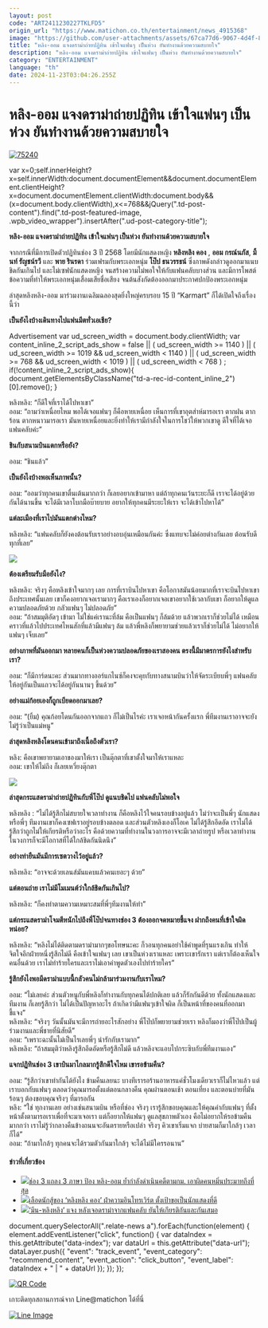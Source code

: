 ```yaml
---
layout: post
code: "ART2411230227TKLFD5"
origin_url: "https://www.matichon.co.th/entertainment/news_4915368"
image: "https://github.com/user-attachments/assets/67ca77d6-9067-4d4f-8096-aeb4fc357ded"
title: "หลิง-ออม แจงดราม่าถ่ายปฏิทิน เข้าใจแฟนๆ เป็นห่วง ยันทำงานด้วยความสบายใจ"
description: "หลิง-ออม แจงดราม่าถ่ายปฏิทิน เข้าใจแฟนๆ เป็นห่วง ยันทำงานด้วยความสบายใจ"
category: "ENTERTAINMENT"
language: "th"
date: 2024-11-23T03:04:26.255Z
---
```


# หลิง-ออม แจงดราม่าถ่ายปฏิทิน เข้าใจแฟนๆ เป็นห่วง ยันทำงานด้วยความสบายใจ

[![](https://www.matichon.co.th/wp-content/uploads/2024/11/75240.jpg "75240")](https://www.matichon.co.th/wp-content/uploads/2024/11/75240.jpg)

var x=0;self.innerHeight?x=self.innerWidth:document.documentElement&&document.documentElement.clientHeight?x=document.documentElement.clientWidth:document.body&&(x=document.body.clientWidth),x<=768&&jQuery(".td-post-content").find(".td-post-featured-image, .wpb\_video\_wrapper").insertAfter(".ud-post-category-title");

**หลิง-ออม แจงดราม่าถ่ายปฏิทิน เข้าใจแฟนๆ เป็นห่วง ยันทำงานด้วยความสบายใจ**

จากกรณีที่มีการเปิดตัวปฏิทินช่อง 3 ปี 2568 โดยมีนักแสดงหญิง **หลิงหลิง คอง** , **ออม กรณ์นภัส**, **มิ้นท์ รัญชน์รวี** และ **พาย รินรดา** ร่วมเฟรมกับพระเอกหนุ่ม **โป๊ป ธนวรรธน์** ซึ่งภาพดังกล่าวดูออกมาแนบชิดกันเกินไป และไม่เซฟนักแสดงหญิง จนสร้างความไม่พอใจให้กับแฟนคลับบางส่วน และมีการโพสต์ข้อความที่ทำให้พระเอกหนุ่มเสื่อมเสียชื่อเสียง จนต้นสังกัดต้องออกมาประกาศปกป้องพระเอกหนุ่ม

ล่าสุดหลิงหลิง-ออม มาร่วมงานเฉลิมฉลองสุดยิ่งใหญ่ครบรอบ 15 ปี “Karmart” ก็ได้เปิดใจถึงเรื่องนี้ว่า

**เป็นยังไงบ้างเดินทางไปแฟนมีตทั่วเอเชีย?**

Advertisement var ud\_screen\_width = document.body.clientWidth; var content\_inline\_2\_script\_ads\_show = false || ( ud\_screen\_width >= 1140 ) || ( ud\_screen\_width >= 1019 && ud\_screen\_width < 1140 ) || ( ud\_screen\_width >= 768 && ud\_screen\_width < 1019 ) || ( ud\_screen\_width < 768 ) ; if(!content\_inline\_2\_script\_ads\_show){ document.getElementsByClassName("td-a-rec-id-content\_inline\_2")\[0\].remove(); }

หลิงหลิง: “ก็ดีใจที่เราได้ไปหาเขา”  
ออม: “ถามว่าเหนื่อยไหม พอได้เจอแฟนๆ ก็คือหายเหนื่อย เห็นการที่เขาอุตส่าห์มารอเรา ตากฝน ตากร้อน ตากหนาวมารอเรา มันหายเหนื่อยและยิ่งทำให้เรามีกำลังใจในการโชว์ให้พวกเขาดู ดีใจที่ได้เจอแฟนคลับค่ะ”

**ชินกับสนามบินแตกหรือยัง?**

ออม: “ชินแล้ว”

**เป็นยังไงบ้างพอเห็นภาพนั้น?**

ออม: “ออมว่าทุกคนเขาตื่นเต้นมากกว่า ก็เลยอยากเข้ามาหา แต่ถ้าทุกคนเว้นระยะก็ดี เราจะได้อยู่ด้วยกันได้นานขึ้น จะได้มีเวลาโบกมือบ๊ายบาย อยากให้ทุกคนมีระยะให้เรา จะได้เข้าไปหาได้”

**แต่ละเมืองที่เราไปมันแตกต่างไหม?**

หลิงหลิง: “แฟนคลับก็ยังคงต้อนรับเราอย่างอบอุ่นเหมือนกันค่ะ ซึ่งแทบจะไม่ค่อยต่างกันเลย ต้อนรับดีทุกที่เลย”

![](https://www.matichon.co.th/wp-content/uploads/2024/11/149375_0.jpg)

**ต้องเตรียมรับมือยังไง?**

หลิงหลิง: จริงๆ คือหลิงเข้าใจมากๆ เลย การที่เราบินไปหาเขา คือโอกาสมันน้อยมากที่เราจะบินไปหาเขาถึงประเทศนั้นเลย เขาก็คงอยากเจอเรามากๆ คือเราเองก็อยากเจอเขาอยากใช้เวลากับเขา ก็อยากให้ดูแลความปลอดภัยด้วย กลัวแฟนๆ ไม่ปลอดภัย”  
ออม: “ถ้าสมมุติอัดๆ เข้ามา ไม่ใช่แค่เรานะที่ล้ม คือเป็นแฟนๆ ก็ล้มด้วย แล้วพวกเราก็ช่วยไม่ได้ เหมือนคราวที่แล้วไปประเทศไหนสักที่แล้วมีแฟนๆ ล้ม แล้วพี่หลิงก็พยายามช่วยแล้วเราก็ช่วยไม่ได้ ไม่อยากให้แฟนๆ เจ็บเลย”

**อย่างภาพที่มันออกมา หลายคนก็เป็นห่วงความปลอดภัยของเราสองคน ตรงนี้มีมาตรการยังไงสำหรับเรา?**

ออม: “ก็มีการ์ดนะคะ ส่วนมากทางออร์แกไนซ์ก็คงจะคุยกับทางสนามบินว่าให้จัดระเบียบพี่ๆ แฟนคลับให้อยู่กันเป็นแถวจะได้อยู่กันนานๆ ขึ้นด้วย”

**อย่างแม่ก้อยเองก็ถูกเบียดออกมาเลย?**

ออม: “(ยิ้ม) คุณก้อยโดนกันออกจากแถว ก็ไม่เป็นไรค่ะ เราเจอหน้ากันครั้งแรก พี่ทีมงานเราอาจจะยังไม่รู้ว่าเป็นแม่หนู”

**ล่าสุดหลิงหลิงโดนคนเข้ามาถึงเนื้อถึงตัวเรา?**

หลิง: คือเขาพยายามเอาของมาให้เรา เป็นตุ๊กตาที่เขาตั้งใจมาให้เราแหละ  
ออม: เขาให้ไม่ถึง ก็เลยเหวี่ยงตุ๊กตา

![](https://www.matichon.co.th/wp-content/uploads/2024/11/149376_0.jpg)

**ล่าสุดกระแสดราม่าถ่ายปฏิทินกับพี่โป๊ป ดูแนบชิดไป แฟนคลับไม่พอใจ**

หลิงหลิง : “ไม่ได้รู้สึกไม่สบายใจเวลาทำงาน ก็คือหลิงไว้ใจคนรอบข้างอยู่แล้ว ไม่ว่าจะเป็นพี่ๆ นักแสดง หรือพี่ๆ ทีมงานเขาก็คงเซฟเราอยู่รอบข้างตลอด และส่วนตัวหลิงเองก็โอเค ไม่ได้รู้สึกอึดอัด เราไม่ได้รู้สึกว่าถูกไม่ให้เกียรติหรือว่าอะไร คือด้วยความที่ทำงานในวงการอาจจะมีเวลาถ่ายรูป หรือเวลาทำงานในวงการก็จะมีโอกาสที่ได้ใกล้ชิดกันนิดนึง”

**อย่างท่ายืนมันมีการเซตวางไว้อยู่แล้ว?**

หลิงหลิง: “อาจจะด้วยเลนส์มันแคบแล้วคนเยอะๆ ด้วย”

**แต่ตอนถ่าย เราไม่มีโมเมนต์ว่าใกล้ชิดกันเกินไป?**

หลิงหลิง: “ก็คงทำตามความเหมาะสมที่พี่ๆทีมงานให้ทำ”

**แต่กระแสดราม่าโจมตีหนักไปถึงพี่โป๊ปจนทางช่อง 3 ต้องออกจดหมายชี้แจง ฝากถึงคนที่เข้าใจผิดหน่อย?**

หลิงหลิง: “หลิงไม่ได้ติดตามดราม่ามากๆขอโทษนะคะ ก็วอนทุกคนอย่าใช้คำพูดที่รุนแรงเกิน ทำให้จิตใจอีกฝ่ายหนึ่งรู้สึกไม่ดี คือเข้าใจแฟนๆ เลย เขาเป็นห่วงเราแหละ เพราะเขารักเรา แต่เราก็ต้องเห็นใจคนอื่นด้วย เราไม่ทำร้ายใครและเราไม่เอาคำพูดตัวเองไปทำร้ายใคร”

**รู้สึกยังไงพอมีดราม่าแบบนี้กลัวคนไม่กล้ามาร่วมงานกับเราไหม?**

ออม: “ไม่เลยค่ะ ส่วนตัวหนูกับพี่หลิงก็ทำงานกับทุกคนได้ปกติเลย แล้วก็รักกันดีด้วย ทั้งนักแสดงและทีมงาน ก็เลยรู้สึกว่า ไม่ได้เป็นปัญหาอะไร ถ้าเกิดว่ามีแฟนๆเข้าใจผิด ก็เป็นหน้าที่ของคนที่ออกมาชี้แจง”  
หลิงหลิง: “จริงๆ วันนั้นมันจะมีการถ่ายอะไรสักอย่าง พี่โป๊ปก็พยายามช่วยเรา หลิงก็มองว่าพี่โป๊ปเป็นผู้ร่วมงานและพี่ชายที่นิสัยดี”  
ออม: “เพราะฉะนั้นไม่เป็นไรเลยพี่ๆ น่ารักกับเรามาก”  
หลิงหลิง: “ถ้าสมมุติว่าหลิงรู้สึกอึดอัดหรือรู้สึกไม่ดี แล้วหลิงจะแอบไปกระซิบกับพี่ทีมงานเอง”

**แจกปฏิทินช่อง 3 เขาบินมาไกลมากรู้สึกดีใจไหม เขารอข้ามคืน?**

ออม: “รู้สึกว่าเขาทำกันได้ยังไง ข้ามคืนเลยนะ บางทีเรารอร้านอาหารแค่ชั่วโมงเดียวเราก็ไม่ไหวแล้ว แต่เราบอกกับแฟนๆ ตลอดว่าคุณมารอตั้งแต่ตอนกลางคืน คุณผ่านตอนเช้า ตอนเที่ยง และตอนบ่ายที่มันร้อนๆ ต้องขอบคุณจริงๆ ที่มารอกัน  
หลิง: “ใช่ ทุกงานเลย อย่างเช่นสนามบิน หรือที่ช่อง จริงๆ เรารู้สึกขอบคุณและให้คุณค่ากับแฟนๆ ที่ตั้งหน้าตั้งตามารอเราเพื่อที่จะมาเจอเรา แต่ก็อยากให้แฟนๆ ดูแลสุขภาพตัวเอง คือไม่อยากให้รอข้ามคืนมากกว่า เราไม่รู้ว่ากลางคืนข้างถนนจะอันตรายหรือเปล่า จริงๆ คิวเขาเริ่มแจก บ่ายสามก็มาใกล้ๆ เวลาก็ได้”  
ออม: “ถ้ามาใกล้ๆ ทุกคนจะได้รวมตัวกันมาใกล้ๆ จะได้ไม่มีใครรอนาน”

#### ข่าวที่เกี่ยวข้อง

*   [![](https://www.matichon.co.th/wp-content/uploads/2024/11/ปกป้องหลิง-ออม.jpeg)ช่อง 3 แถลง 3 ภาษา ป้อง หลิง-ออม ย้ำกำลังดำเนินคดีตามกม. เอาผิดคนหมิ่นประมาทถึงที่สุด](https://www.matichon.co.th/entertainment/news_4908940)
*   [![](https://www.matichon.co.th/wp-content/uploads/2024/10/l728-4.jpg)เลือดนักสู้ของ ‘หลิงหลิง คอง’ ฝ่าความอินโทรเวิร์ต ตั้งเป้าขอเป็นนักแสดงที่ดี](https://www.matichon.co.th/entertainment/thai-entertainment/news_4861315)
*   [![](https://www.matichon.co.th/wp-content/uploads/2024/10/jang1.jpg)‘มีน-หลิงหลิง’ แจง หลังเจอดราม่าจากแฟนคลับ ยันให้เกียรติกันและกันเสมอ](https://www.matichon.co.th/entertainment/thai-entertainment/news_4823932)

document.querySelectorAll(".relate-news a").forEach(function(element) { element.addEventListener("click", function() { var dataIndex = this.getAttribute("data-index"); var dataUrl = this.getAttribute("data-url"); dataLayer.push({ "event": "track\_event", "event\_category": "recommend\_content", "event\_action": "click\_button", "event\_label": dataIndex + " | " + dataUrl }); }); });

[![QR Code](https://www.matichon.co.th/wp-content/uploads/2023/07/wob1371z.jpg)](https://lin.ee/ht0nDxX)

เกาะติดทุกสถานการณ์จาก Line@matichon ได้ที่นี่

[![Line Image](https://www.matichon.co.th/wp-content/uploads/2023/07/th.png)](https://lin.ee/ht0nDxX)